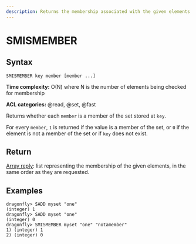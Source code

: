 ```yaml
---
description: Returns the membership associated with the given elements for a set
---
```


# SMISMEMBER

## Syntax

    SMISMEMBER key member [member ...]

**Time complexity:** O(N) where N is the number of elements being checked for membership

**ACL categories:** @read, @set, @fast

Returns whether each `member` is a member of the set stored at `key`.

For every `member`, `1` is returned if the value is a member of the set, or `0` if the element is not a member of the set or if `key` does not exist.

## Return

[Array reply](https://redis.io/docs/reference/protocol-spec/#arrays): list representing the membership of the given elements, in the same
order as they are requested.

## Examples

```shell
dragonfly> SADD myset "one"
(integer) 1
dragonfly> SADD myset "one"
(integer) 0
dragonfly> SMISMEMBER myset "one" "notamember"
1) (integer) 1
2) (integer) 0
```
